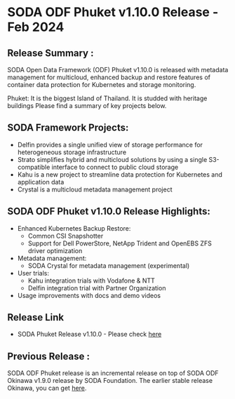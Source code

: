 # SODA ODF Phuket v1.10.0 Release - Feb 2024

## Release Summary :
SODA Open Data Framework (ODF) Phuket v1.10.0 is released with metadata management for multicloud, enhanced backup and restore features of container data protection for Kubernetes and storage monitoring.

Phuket: It is the biggest Island of Thailand. It is studded with heritage buildings
Please find a summary of key projects below. 

## SODA Framework Projects:
 - Delfin provides a single unified view of storage performance for heterogeneous storage infrastructure
 - Strato simplifies hybrid and multicloud solutions by using a single S3-compatible interface to connect to public cloud storage
 - Kahu is a new project to streamline data protection for Kubernetes and application data
 - Crystal is a multicloud metadata management project 

## SODA ODF Phuket v1.10.0 Release Highlights:
 - Enhanced Kubernetes Backup Restore:
   - Common CSI Snapshotter
   - Support for Dell PowerStore, NetApp Trident and OpenEBS ZFS driver optimization
- Metadata management:
   - SODA Crystal for metadata management (experimental)
- User trials:
   - Kahu integration trials with Vodafone & NTT
   - Delfin integration trial with Partner Organization
- Usage improvements with docs and demo videos

## Release Link
 - SODA Phuket Release v1.10.0 - Please check [here](https://github.com/sodafoundation/soda/releases/tag/v1.10.0)

## Previous Release :
SODA ODF Phuket release is an incremental release on top of SODA ODF Okinawa v1.9.0 release by SODA Foundation.
The earlier stable release Okinawa, you can get [here](https://github.com/sodafoundation/soda/releases/tag/v1.9.0).

